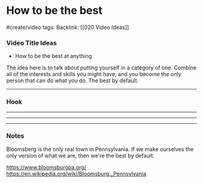 # How to be the best
#create/video 
tags: 
Backlink: [[020 Video Ideas]]

### Video Title Ideas
- How to be the best at anything


The idea here is to talk about putting yourself in a category of one. Combine all of the interests and skills you might have, and you become the only person that can do what you do. The best by default.

---

### Hook

---



---



---

### Notes

Bloomsberg is the only real town in Pennsylvania. If we make ourselves the only version of what we are, then we're the best by default.

https://www.bloomsburgpa.org/
https://en.wikipedia.org/wiki/Bloomsburg,_Pennsylvania
